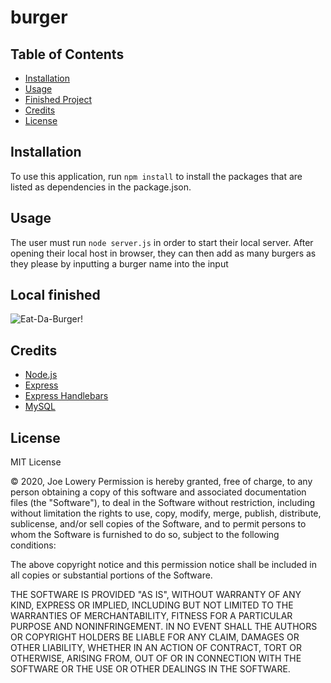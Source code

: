 # burger

## Table of Contents

- [Installation](#installation)
- [Usage](#usage)
- [Finished Project](#finished-project)
- [Credits](#credits)
- [License](#license)

## Installation

To use this application, run `npm install` to install the packages that are listed as dependencies in the package.json.

## Usage

The user must run `node server.js` in order to start their local server. After opening their local host in browser, they can then add as many burgers as they please by inputting a burger name into the input

## Local finished

![Eat-Da-Burger!](https://user-images.githubusercontent.com/67942678/96349799-f14a4700-107f-11eb-8fb9-206e9c444440.gif)

## Credits

- [Node.js](https://nodejs.org/en/)
- [Express](https://www.npmjs.com/package/express)
- [Express Handlebars](https://www.npmjs.com/package/express-handlebars)
- [MySQL](https://www.mysql.com/)

## License

MIT License

&copy; 2020, Joe Lowery
Permission is hereby granted, free of charge, to any person obtaining a copy of this software and associated documentation files (the "Software"), to deal in the Software without restriction, including without limitation the rights to use, copy, modify, merge, publish, distribute, sublicense, and/or sell copies of the Software, and to permit persons to whom the Software is furnished to do so, subject to the following conditions:

The above copyright notice and this permission notice shall be included in all copies or substantial portions of the Software.

THE SOFTWARE IS PROVIDED "AS IS", WITHOUT WARRANTY OF ANY KIND, EXPRESS OR IMPLIED, INCLUDING BUT NOT LIMITED TO THE WARRANTIES OF MERCHANTABILITY, FITNESS FOR A PARTICULAR PURPOSE AND NONINFRINGEMENT. IN NO EVENT SHALL THE AUTHORS OR COPYRIGHT HOLDERS BE LIABLE FOR ANY CLAIM, DAMAGES OR OTHER LIABILITY, WHETHER IN AN ACTION OF CONTRACT, TORT OR OTHERWISE, ARISING FROM, OUT OF OR IN CONNECTION WITH THE SOFTWARE OR THE USE OR OTHER DEALINGS IN THE SOFTWARE.
